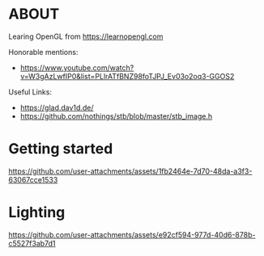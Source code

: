 # ABOUT

Learing OpenGL from https://learnopengl.com   

Honorable mentions:   
- https://www.youtube.com/watch?v=W3gAzLwfIP0&list=PLlrATfBNZ98foTJPJ_Ev03o2oq3-GGOS2

Useful Links:   
- https://glad.dav1d.de/
- https://github.com/nothings/stb/blob/master/stb_image.h

# Getting started
https://github.com/user-attachments/assets/1fb2464e-7d70-48da-a3f3-63067cce1533

# Lighting
https://github.com/user-attachments/assets/e92cf594-977d-40d6-878b-c5527f3ab7d1
